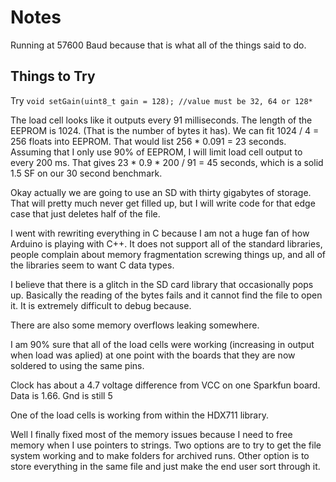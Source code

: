 # Notes

Running at 57600 Baud because that is what all of the things said to do.

## Things to Try

Try `void setGain(uint8_t gain = 128); //value must be 32, 64 or 128*`

The load cell looks like it outputs every 91 milliseconds.
The length of the EEPROM is 1024. (That is the number of bytes it has).
We can fit 1024 / 4 = 256 floats into EEPROM. That would list 256 * 0.091 = 23 seconds.
Assuming that I only use 90% of EEPROM, I will limit load cell output to every 200 ms.
That gives 23 * 0.9 * 200 / 91 = 45 seconds, which is a solid 1.5 SF on our 30 second benchmark.

Okay actually we are going to use an SD with thirty gigabytes of storage. That will pretty much never get filled up, but I will write code for that edge case that just deletes half of the file.

<!-- Create a shared file of some variable names. -->

I went with rewriting everything in C because I am not a huge fan of how Arduino is playing with C++. It does not support all of the standard libraries, people complain about memory fragmentation screwing things up, and all of the libraries seem to want C data types.

I believe that there is a glitch in the SD card library that occasionally pops up. Basically the reading of the bytes fails and it cannot find the file to open it. It is extremely difficult to debug because.

There are also some memory overflows leaking somewhere.


I am 90% sure that all of the load cells were working (increasing in output when load was aplied) at one point with the boards that they are now soldered to using the same pins.

Clock has about a 4.7 voltage difference from VCC on one Sparkfun board. Data is 1.66. Gnd is still 5


One of the load cells is working from within the HDX711 library.


Well I finally fixed most of the memory issues because I need to free memory when I use pointers to strings. Two options are to try to get the file system working and to make folders for archived runs. Other option is to store everything in the same file and just make the end user sort through it. 